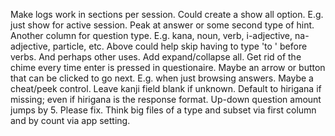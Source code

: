 Make logs work in sections per session. Could create a show all option. E.g. just show for active session.
Peak at answer or some second type of hint.
Another column for question type. E.g. kana, noun, verb, i-adjective, na-adjective, particle, etc.
Above could help skip having to type 'to ' before verbs. And perhaps other uses.
Add expand/collapse all.
Get rid of the chime every time enter is pressed in questionaire.
Maybe an arrow or button that can be clicked to go next. E.g. when just browsing answers.
Maybe a cheat/peek control.
Leave kanji field blank if unknown. Default to hirigana if missing; even if hirigana is the response format.
Up-down question amount jumps by 5. Please fix.
Think big files of a type and subset via first column and by count via app setting.
